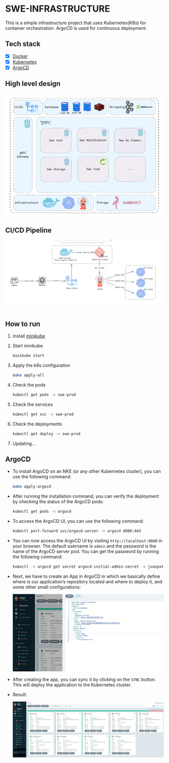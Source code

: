# SWE-INFRASTRUCTURE

This is a simple infrastructure project that uses Kubernetes(K8s) for container orchestration. ArgoCD is used for
continuous deployment.

## Tech stack

- [x] [Docker](https://www.docker.com/)
- [x] [Kubernetes](https://kubernetes.io/)
- [x] [ArgoCD](https://argoproj.github.io/argo-cd/)

## High level design

![](assets/high-level-design.png)

## CI/CD Pipeline

![](assets/pipeline.png)

## How to run

1. Install [minikube](https://minikube.sigs.k8s.io/docs/start/)
2. Start minikube

    ```bash
    minikube start
    ```

3. Apply the k8s configuration

    ```bash
    make apply-all
    ```
4. Check the pods

    ```bash
    kubectl get pods -n swe-prod
    ```
5. Check the services

    ```bash
    kubectl get svc -n swe-prod
    ```
6. Check the deployments

    ```bash
    kubectl get deploy -n swe-prod
    ```
7. Updating...

## ArgoCD

- To install ArgoCD on an NKE (or any other Kubernetes cluster), you can use the following command:

  ```bash
  make apply-argocd
  ```
- After running the installation command, you can verify the deployment by checking the status of the ArgoCD pods:

   ```bash
   kubectl get pods -n argocd
   ```
- To access the ArgoCD UI, you can use the following command:

   ```bash
   kubectl port-forward svc/argocd-server -n argocd 8080:443
   ```
- You can now access the ArgoCD UI by visiting `http://localhost:8080` in your browser. The default username is `admin`
  and the password is the name of the ArgoCD server pod. You can get the password by running the following command:

   ```bash
   kubectl -n argocd get secret argocd-initial-admin-secret -o jsonpath="{.data.password}" | base64 -d
   ```
- Next, we have to create an App in ArgoCD in which we basically define where is our application’s repository located
  and where to deploy it, and some other small configurations:

  ![](assets/argocd-create-app.png)
- After creating the app, you can sync it by clicking on the `SYNC` button. This will deploy the application to the
  Kubernetes cluster.
- Result:

  ![](assets/argocd-swe.png)
